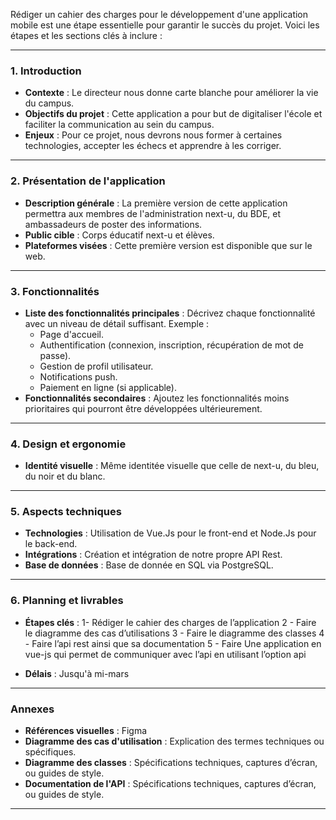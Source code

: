 Rédiger un cahier des charges pour le développement d'une application mobile est une étape essentielle pour garantir le succès du projet. Voici les étapes et les sections clés à inclure :

---

### **1. Introduction**
- **Contexte** : Le directeur nous donne carte blanche pour améliorer la vie du campus.
- **Objectifs du projet** : Cette application a pour but de digitaliser l'école et faciliter la communication au sein du campus.
- **Enjeux** : Pour ce projet, nous devrons nous former à certaines technologies, accepter les échecs et apprendre à les corriger.

---

### **2. Présentation de l'application**
- **Description générale** : La première version de cette application permettra aux membres de l'administration next-u, du BDE, et ambassadeurs de poster des informations.
- **Public cible** : Corps éducatif next-u et élèves.
- **Plateformes visées** : Cette première version est disponible que sur le web.

---

### **3. Fonctionnalités**
- **Liste des fonctionnalités principales** : Décrivez chaque fonctionnalité avec un niveau de détail suffisant. Exemple :
  - Page d'accueil.
  - Authentification (connexion, inscription, récupération de mot de passe).
  - Gestion de profil utilisateur.
  - Notifications push.
  - Paiement en ligne (si applicable).
- **Fonctionnalités secondaires** : Ajoutez les fonctionnalités moins prioritaires qui pourront être développées ultérieurement.

---

### **4. Design et ergonomie**
- **Identité visuelle** : Même identitée visuelle que celle de next-u, du bleu, du noir et du blanc.

---

### **5. Aspects techniques**
- **Technologies** : Utilisation de Vue.Js pour le front-end et Node.Js pour le back-end.
- **Intégrations** : Création et intégration de notre propre API Rest.
- **Base de données** : Base de donnée en SQL via PostgreSQL.

---

### **6. Planning et livrables**
- **Étapes clés** :
1- Rédiger le cahier des charges de l’application 
2 - Faire le diagramme des cas d’utilisations
3 - Faire le diagramme des classes
4 - Faire l’api rest ainsi que sa documentation 
5 - Faire Une application en vue-js qui permet de communiquer avec l’api en utilisant l’option api
  
- **Délais** : Jusqu'à mi-mars

---

### **Annexes**
- **Références visuelles** : Figma
- **Diagramme des cas d'utilisation** : Explication des termes techniques ou spécifiques.
- **Diagramme des classes** : Spécifications techniques, captures d’écran, ou guides de style.
- **Documentation de l'API** : Spécifications techniques, captures d’écran, ou guides de style.

---

